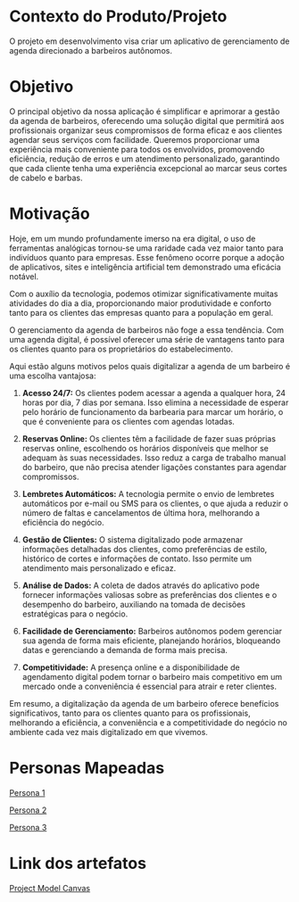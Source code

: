 # Contexto do Produto/Projeto
O projeto em desenvolvimento visa criar um aplicativo de gerenciamento de agenda direcionado a barbeiros autônomos.

# Objetivo
O principal objetivo da nossa aplicação é simplificar e aprimorar a gestão da agenda de barbeiros, oferecendo uma solução digital que permitirá aos profissionais organizar seus compromissos de forma eficaz e aos clientes agendar seus serviços com facilidade. Queremos proporcionar uma experiência mais conveniente para todos os envolvidos, promovendo eficiência, redução de erros e um atendimento personalizado, garantindo que cada cliente tenha uma experiência excepcional ao marcar seus cortes de cabelo e barbas.

# Motivação
Hoje, em um mundo profundamente imerso na era digital, o uso de ferramentas analógicas tornou-se uma raridade cada vez maior tanto para indivíduos quanto para empresas. Esse fenômeno ocorre porque a adoção de aplicativos, sites e inteligência artificial tem demonstrado uma eficácia notável.

Com o auxílio da tecnologia, podemos otimizar significativamente muitas atividades do dia a dia, proporcionando maior produtividade e conforto tanto para os clientes das empresas quanto para a população em geral.

O gerenciamento da agenda de barbeiros não foge a essa tendência. Com uma agenda digital, é possível oferecer uma série de vantagens tanto para os clientes quanto para os proprietários do estabelecimento.

Aqui estão alguns motivos pelos quais digitalizar a agenda de um barbeiro é uma escolha vantajosa:

1. **Acesso 24/7:** Os clientes podem acessar a agenda a qualquer hora, 24 horas por dia, 7 dias por semana. Isso elimina a necessidade de esperar pelo horário de funcionamento da barbearia para marcar um horário, o que é conveniente para os clientes com agendas lotadas.

2. **Reservas Online:** Os clientes têm a facilidade de fazer suas próprias reservas online, escolhendo os horários disponíveis que melhor se adequam às suas necessidades. Isso reduz a carga de trabalho manual do barbeiro, que não precisa atender ligações constantes para agendar compromissos.

3. **Lembretes Automáticos:** A tecnologia permite o envio de lembretes automáticos por e-mail ou SMS para os clientes, o que ajuda a reduzir o número de faltas e cancelamentos de última hora, melhorando a eficiência do negócio.

4. **Gestão de Clientes:** O sistema digitalizado pode armazenar informações detalhadas dos clientes, como preferências de estilo, histórico de cortes e informações de contato. Isso permite um atendimento mais personalizado e eficaz.

5. **Análise de Dados:** A coleta de dados através do aplicativo pode fornecer informações valiosas sobre as preferências dos clientes e o desempenho do barbeiro, auxiliando na tomada de decisões estratégicas para o negócio.

6. **Facilidade de Gerenciamento:** Barbeiros autônomos podem gerenciar sua agenda de forma mais eficiente, planejando horários, bloqueando datas e gerenciando a demanda de forma mais precisa.

7. **Competitividade:** A presença online e a disponibilidade de agendamento digital podem tornar o barbeiro mais competitivo em um mercado onde a conveniência é essencial para atrair e reter clientes.

Em resumo, a digitalização da agenda de um barbeiro oferece benefícios significativos, tanto para os clientes quanto para os profissionais, melhorando a eficiência, a conveniência e a competitividade do negócio no ambiente cada vez mais digitalizado em que vivemos.

# Personas Mapeadas
[Persona 1](https://github.com/gatimoteo/TRABALHO_SEMESTRAL_FGTI/blob/main/Documents/Personas/andresilva.pdf)

[Persona 2](https://github.com/gatimoteo/TRABALHO_SEMESTRAL_FGTI/blob/main/Documents/Personas/josecarlos.pdf)

[Persona 3](https://github.com/gatimoteo/TRABALHO_SEMESTRAL_FGTI/blob/main/Documents/Personas/pedro.pdf)

# Link dos artefatos
[Project Model Canvas](https://github.com/gatimoteo/TRABALHO_SEMESTRAL_FGTI/blob/main/Documents/PMCanvas/ProjectModelCanvas.pdf)
